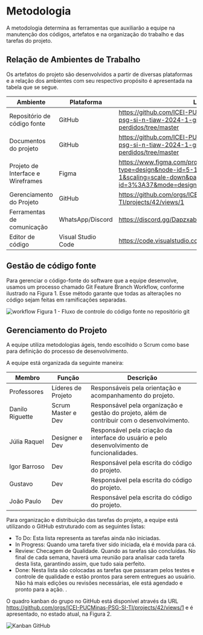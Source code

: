 # Metodologia

A metodologia determina as ferramentas que auxiliarão a equipe na manutenção dos códigos, artefatos e na organização do trabalho e das tarefas do projeto.

## Relação de Ambientes de Trabalho
Os artefatos do projeto são desenvolvidos a partir de diversas plataformas e a relação dos ambientes com seu respectivo propósito é apresentada na tabela que se segue. 

| Ambiente   | Plataforma   | Link de Acesso |
| -------- | -------- | --------- |
| Repositório de código fonte | GitHub |https://github.com/ICEI-PUCMinas-PSG-SI-TI/icei-pucminas-psg-si-n-tiaw-2024-1-grupo-8-achados-e-perdidos/tree/master|
| Documentos do projeto | GitHub |https://github.com/ICEI-PUCMinas-PSG-SI-TI/icei-pucminas-psg-si-n-tiaw-2024-1-grupo-8-achados-e-perdidos/tree/master|
| Projeto de Interface e  Wireframes | Figma |https://www.figma.com/proto/yVosVg5piTvUuxNzJVHZLA/Untitled?type=design&node-id=5-157&t=2i0HAQe4wUQEMS2I-1&scaling=scale-down&page-id=0%3A1&starting-point-node-id=3%3A37&mode=design|
| Gerenciamento do Projeto | GitHub |https://github.com/orgs/ICEI-PUCMinas-PSG-SI-TI/projects/42/views/1|
| Ferramentas de comunicação | WhatsApp/Discord |https://discord.gg/Dapzxabp|
| Editor de código | Visual Studio Code |https://code.visualstudio.com|




## Gestão de código fonte
Para gerenciar o código-fonte do software que a equipe desenvolve, usamos um processo chamado Git Feature Branch Workflow, conforme ilustrado na Figura 1. Esse método garante que todas as alterações no código sejam feitas em ramificações separadas.

![workflow](images/workflow.jpg)
Figura 1 - Fluxo de controle do código fonte no repositório git

## Gerenciamento do Projeto
A equipe utiliza metodologias ágeis, tendo escolhido o Scrum como base para definição do processo de desenvolvimento.

A equipe está organizada da seguinte maneira:


| Membro   | Função   | Descrição |
| -------- | -------- | --------- |
| Professores | Líderes de Projeto |Responsáveis pela orientação e acompanhamento do projeto.|
| Danilo Riguette | Scrum Master e Dev |Responsável pela organização e gestão do projeto, além de contribuir com o desenvolvimento.|
| Júlia Raquel | Designer e Dev |Responsável pela criação da interface do usuário e pelo desenvolvimento de funcionalidades.|
| Igor Barroso | Dev |Responsável pela escrita do código do projeto.|
| Gustavo | Dev |Responsável pela escrita do código do projeto.|
| João Paulo | Dev|Responsável pela escrita do código do projeto.|




Para organização e distribuição das tarefas do projeto, a equipe está utilizando o GitHub estruturado com as seguintes listas: 

* To Do: Esta lista representa as tarefas ainda não iniciadas.
* In Progress: Quando uma tarefa tiver sido iniciada, ela é movida para cá.
* Review: Checagem de Qualidade. Quando as tarefas são concluídas. No final de cada semana, haverá uma reunião para analisar cada tarefa desta lista, garantindo assim, que tudo saia perfeito.
* Done: Nesta lista são colocadas as tarefas que passaram pelos testes e controle de qualidade e estão prontos para serem entregues ao usuário. Não há mais edições ou revisões necessárias, ele está agendado e pronto para a ação.
.

O quadro kanban do grupo no GitHub está disponível através da URL https://github.com/orgs/ICEI-PUCMinas-PSG-SI-TI/projects/42/views/1 e é apresentado, no estado atual, na Figura 2. 

![Kanban GitHub](images/kanbanSprint1.jpg)




